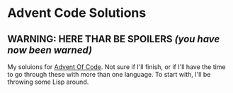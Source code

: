 # Advent Code Solutions

## WARNING: HERE THAR BE SPOILERS *(you have now been warned)*

My soluions for [Advent Of Code](http://adventofcode.com/). Not sure if I'll finish, or if I'll have the time to go through these with more than one language. To start with, I'll be throwing some Lisp around.
